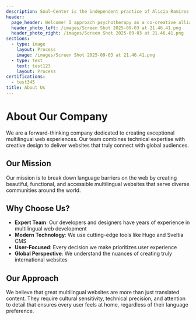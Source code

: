 ```yaml
---
description: Soul–Center is the independent practice of Alicia Ramírez, offering Psychotherapy, Psychedelic-Assisted Therapy, and Music for Altered States
header:
  page_header: Welcome! I approach psychotherapy as a co-creative alliance between client and therapist.
  header_photo_left: /images/Screen Shot 2025-09-03 at 21.46.41.png
  header_photo_right: /images/Screen Shot 2025-09-03 at 21.46.41.png
sections:
  - type: image
    layout: Process
    image: /images/Screen Shot 2025-09-03 at 21.46.41.png
  - type: text
    text: test123
    layout: Process
certifications:
  - test345
title: About Us
---
```

# About Our Company

We are a forward-thinking company dedicated to creating exceptional multilingual web experiences. Our team combines technical expertise with creative design to deliver websites that truly connect with global audiences.

## Our Mission

Our mission is to break down language barriers on the web by creating beautiful, functional, and accessible multilingual websites that serve diverse communities around the world.

## Why Choose Us?

- **Expert Team**: Our developers and designers have years of experience in multilingual web development
- **Modern Technology**: We use cutting-edge tools like Hugo and Sveltia CMS
- **User-Focused**: Every decision we make prioritizes user experience
- **Global Perspective**: We understand the nuances of creating truly international websites

## Our Approach

We believe that great multilingual websites are more than just translated content. They require cultural sensitivity, technical precision, and attention to detail that ensures every user feels at home, regardless of their language preference.
